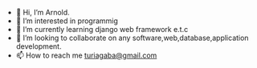 - 👋 Hi, I’m Arnold.
- 👀 I’m interested in programmig
- 🌱 I’m currently learning django web framework e.t.c
- 💞️ I’m looking to collaborate on any software,web,database,application development.
- 📫 How to reach me turiagaba@gmail.com

<!---
turi234/turi234 is a ✨ special ✨ repository because its `README.md` (this file) appears on your GitHub profile.
You can click the Preview link to take a look at your changes.
--->
